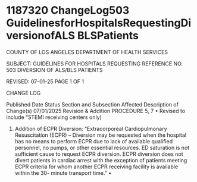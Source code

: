 # 1187320 ChangeLog503 GuidelinesforHospitalsRequestingDiversionofALS BLSPatients

COUNTY OF LOS ANGELES 
DEPARTMENT OF HEALTH SERVICES                                  
 
SUBJECT: GUIDELINES FOR HOSPITALS REQUESTING REFERENCE NO. 503 
  DIVERSION OF ALS/BLS PATIENTS 
 
REVISED: 07-01-25 PAGE 1 OF 1 
 
CHANGE LOG 
 
Published 
Date 
Status Section and 
Subsection Affected 
Description of Change(s) 
07/01/2025 Revision & 
Addition 
PROCEDURE 5, 7 
• Revised to include “STEMI 
receiving centers only) 
1. Addition of ECPR 
Diversion: 
“Extracorporeal 
Cardiopulmonary 
Resuscitation (ECPR) – 
Diversion may be 
requested when the 
hospital has no means to 
perform ECPR due to 
lack of available qualified 
personnel, no pumps, or 
other essential resources. 
ED saturation is not 
sufficient cause to 
request ECPR diversion. 
ECPR diversion does not 
divert patients in cardiac 
arrest with the exception 
of patients meeting ECPR 
criteria for whom another 
ECPR receiving facility is 
available within the 30-
minute transport time.” 
•
